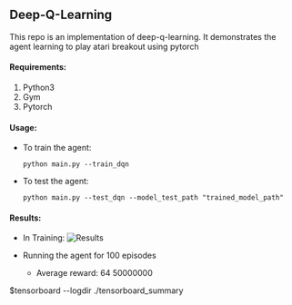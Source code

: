 ## Deep-Q-Learning

This repo is an implementation of deep-q-learning. It demonstrates the agent learning to play atari breakout using pytorch

#### Requirements:
1. Python3
2. Gym
3. Pytorch

#### Usage:
- To train the agent:

    `python main.py --train_dqn`

- To test the agent:

    `python main.py --test_dqn --model_test_path "trained_model_path"`
    

#### Results:

- In Training:
![Results](dqn_results.png)

- Running the agent for 100 episodes
    - Average reward: 64
50000000

$tensorboard --logdir ./tensorboard_summary 
    
 